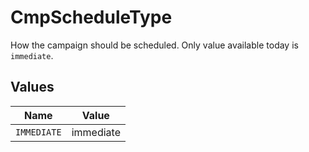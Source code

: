 # CmpScheduleType

How the campaign should be scheduled. Only value available today is `immediate`.


## Values

| Name        | Value       |
| ----------- | ----------- |
| `IMMEDIATE` | immediate   |